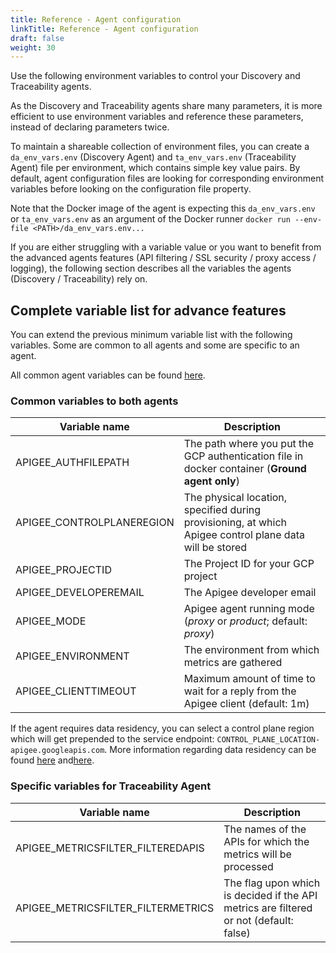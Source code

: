 ```yaml
---
title: Reference - Agent configuration
linkTitle: Reference - Agent configuration
draft: false
weight: 30
---
```

Use the following environment variables to control your Discovery and Traceability agents.

As the Discovery and Traceability agents share many parameters, it is more efficient to use environment variables and reference these parameters, instead of declaring parameters twice.

To maintain a shareable collection of environment files, you can create a `da_env_vars.env` (Discovery Agent) and `ta_env_vars.env` (Traceability Agent) file per environment, which contains simple key value pairs.  By default, agent configuration files are looking for corresponding environment variables before looking on the configuration file property.

Note that the Docker image of the agent is expecting this `da_env_vars.env` or `ta_env_vars.env` as an argument of the Docker runner `docker run --env-file <PATH>/da_env_vars.env...`

If you are either struggling with a variable value or you want to benefit from the advanced agents features (API filtering / SSL security / proxy access / logging), the following section describes all the variables the agents (Discovery / Traceability) rely on.

## Complete variable list for advance features

You can extend the previous minimum variable list with the following variables. Some are common to all agents and some are specific to an agent.

All common agent variables can be found [here](/docs/connect_manage_environ/connected_agent_common_reference/agent-variables#agent-variables).

### Common variables to both agents

| Variable name             | Description                                                                                             |
|---------------------------|---------------------------------------------------------------------------------------------------------|
| APIGEE_AUTHFILEPATH       | The path where you put the GCP authentication file in docker container (**Ground agent only**)          |
| APIGEE_CONTROLPLANEREGION | The physical location, specified during provisioning, at which Apigee control plane data will be stored |
| APIGEE_PROJECTID          | The Project ID for your GCP project                                                                     |
| APIGEE_DEVELOPEREMAIL     | The Apigee developer email                                                                              |
| APIGEE_MODE               | Apigee agent running mode (*proxy* or *product*; default: *proxy*)                                      |
| APIGEE_ENVIRONMENT        | The environment from which metrics are gathered                                                         |
| APIGEE_CLIENTTIMEOUT      | Maximum amount of time to wait for a reply from the Apigee client (default: 1m)                         |

If the agent requires data residency, you can select a control plane region which will get prepended to the service endpoint: `CONTROL_PLANE_LOCATION-apigee.googleapis.com`. More information regarding data residency can be found [here](https://cloud.google.com/apigee/docs/api-platform/get-started/drz-concepts#data-residency-service-endpoint) and[here](https://cloud.google.com/apigee/docs/locations#available-apigee-api-control-plane-hosting-jurisdictions).

### Specific variables for Traceability Agent

| Variable name                      | Description                                                                            |
|------------------------------------|----------------------------------------------------------------------------------------|
| APIGEE_METRICSFILTER_FILTEREDAPIS  | The names of the APIs for which the metrics will be processed                          |
| APIGEE_METRICSFILTER_FILTERMETRICS | The flag upon which is decided if the API metrics are filtered or not (default: false) |
